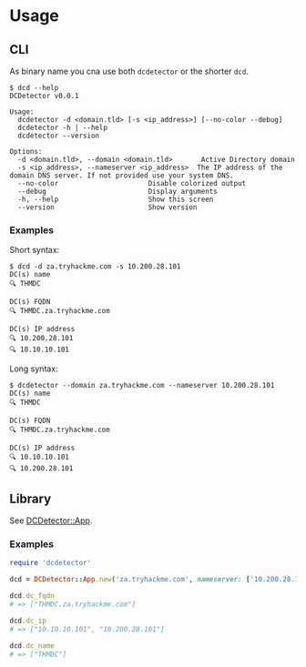 
# Usage

## CLI

As binary name you cna use both `dcdetector` or the shorter `dcd`.

```plaintext
$ dcd --help
DCDetector v0.0.1

Usage:
  dcdetector -d <domain.tld> [-s <ip_address>] [--no-color --debug]
  dcdetector -h | --help
  dcdetector --version

Options:
  -d <domain.tld>, --domain <domain.tld>       Active Directory domain
  -s <ip_address>, --nameserver <ip_address>  The IP address of the domain DNS server. If not provided use your system DNS.
  --no-color                      Disable colorized output
  --debug                         Display arguments
  -h, --help                      Show this screen
  --version                       Show version
```

### Examples

Short syntax:

```plaintext
$ dcd -d za.tryhackme.com -s 10.200.28.101
DC(s) name
🔍 THMDC

DC(s) FQDN
🔍 THMDC.za.tryhackme.com

DC(s) IP address
🔍 10.200.28.101
🔍 10.10.10.101
```

Long syntax:

```plaintext
$ dcdetector --domain za.tryhackme.com --nameserver 10.200.28.101
DC(s) name
🔍 THMDC

DC(s) FQDN
🔍 THMDC.za.tryhackme.com

DC(s) IP address
🔍 10.10.10.101
🔍 10.200.28.101
```

## Library

See [DCDetector::App](http://localhost:8808/docs/DCDetector/App).

### Examples

```ruby
require 'dcdetector'

dcd = DCDetector::App.new('za.tryhackme.com', nameserver: ['10.200.28.101'])

dcd.dc_fqdn
# => ["THMDC.za.tryhackme.com"]

dcd.dc_ip
# => ["10.10.10.101", "10.200.28.101"]

dcd.dc_name
# => ["THMDC"]
```
